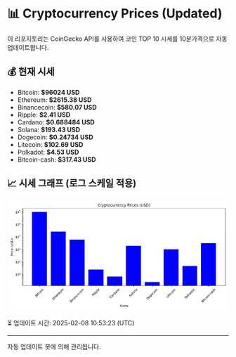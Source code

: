 
# 📊 Cryptocurrency Prices (Updated)

이 리포지토리는 CoinGecko API를 사용하여 코인 TOP 10 시세를 10분가격으로 자동 업데이트합니다.

## 💰 현재 시세
- Bitcoin: **$96024 USD**
- Ethereum: **$2615.38 USD**
- Binancecoin: **$580.07 USD**
- Ripple: **$2.41 USD**
- Cardano: **$0.688484 USD**
- Solana: **$193.43 USD**
- Dogecoin: **$0.24734 USD**
- Litecoin: **$102.69 USD**
- Polkadot: **$4.53 USD**
- Bitcoin-cash: **$317.43 USD**

## 📈 시세 그래프 (로그 스케일 적용)
![Crypto Prices](crypto_prices.png)

⏳ 업데이트 시간: 2025-02-08 10:53:23 (UTC)

---
자동 업데이트 봇에 의해 관리됩니다.
